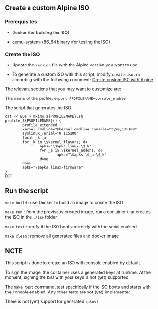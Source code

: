 ## Create a custom Alpine ISO ##

### Prerequisites ###

- Docker (for building the ISO)

- qemu-system-x86_64 binary (for testing the ISO)

### Create the ISO

* Update the `version` file with the Alpine version you want to use.

* To generate a custom ISO with this script, modify `create-iso.in` according with
the following document: [Create custom ISO with Alpine](https://wiki.alpinelinux.org/wiki/How_to_make_a_custom_ISO_image_with_mkimage)

The relevant sections that you may want to customize are:

The name of the profile:
```export PROFILENAME=console_enable```

The script that generates the ISO:
```
cat << EOF > mkimg.${PROFILENAME}.sh
profile_${PROFILENAME}() {
        profile_extended
        kernel_cmdline="$kernel_cmdline console=ttyS0,115200"
        syslinux_serial="0 115200"
        local _k _a
        for _k in \$kernel_flavors; do
                apks="\$apks linux-\$_k"
                for _a in \$kernel_addons; do
                        apks="\$apks \$_a-\$_k"
                done
        done
        apks="\$apks linux-firmware"
}
EOF
```

## Run the script ##

```make build``` : use Docker to build an image to create the ISO

```make run``` : from the previsous created image, run a container that creates the ISO in the `./iso` folder

```make test``` : verify if the ISO boots correctly with the serial enabled

```make clean``` : remove all generated files and docker image

## NOTE ##

This script is done to create an ISO with console enabled by default.

To sign the image, the container uses a generated keys at runtime. At the moment, signing the ISO with your keys is not (yet) supported

The `make test` command, test specifically if the ISO boots and starts with the console enabled. Any other tests are not (yet) implemented.

There is not (yet) support for generated ```apkovl``` 
